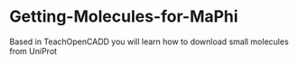 # Getting-Molecules-for-MaPhi
Based in TeachOpenCADD you will learn how to download small molecules from UniProt
